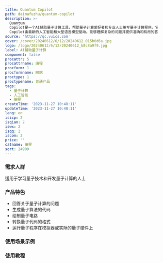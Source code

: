 ```yaml
---
title: Quantum Copilot
path: daimafuzhu/quantum-copilot
description: >-
  Quantum
  Copilot是一个AI辅助量子计算工具，帮助量子计算爱好者和专业人士编写量子计算程序。它可以用简单的语言编写量子算法，绘制量子电路，将量子代码转换为各种编程语言和库之间的格式，并在量子模拟器或实际的量子硬件上运行量子程序。Quantum
  Copilot由最新的人工智能和大型语言模型驱动，能够理解复杂的问题并提供准确和有用的答案。
source: 'https://qc.vuics.com'
cover: /cover/20240612/6/12/20240612_015b0d6a.jpg
logo: /logo/20240612/6/12/20240612_b8c8a9f9.jpg
label: AI辅助量子计算
component: false
procattr: 5
procattrname: 编程
procform: 1
procformname: 网站
proctype: 1
proctypename: 普通产品
tags:
  - 量子计算
  - 人工智能
  - 编程
createTime: '2023-11-27 10:48:11'
updateTime: '2023-11-27 10:48:11'
lang: en
isicp: 2
isqian: 2
iswx: 2
isqq: 2
iscom: 2
price: ''
catname: 编程
sort: 24909
---
```




### 需求人群
适用于学习量子技术和开发量子计算的人士

### 产品特色
- 回答关于量子计算的问题
- 生成量子算法的代码
- 绘制量子电路
- 转换量子代码的格式
- 运行量子程序在模拟器或实际的量子硬件上

### 使用场景示例


### 使用教程


  
